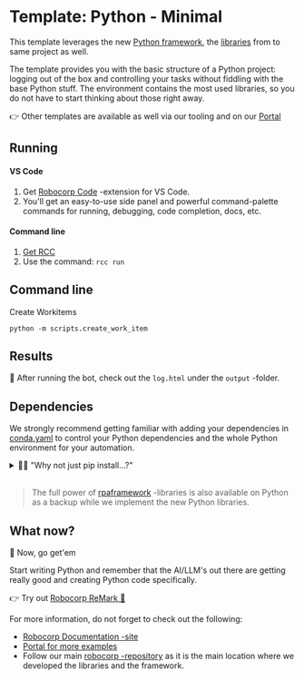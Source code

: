 # Template: Python - Minimal

This template leverages the new [Python framework](https://github.com/robocorp/robocorp), the [libraries](https://github.com/robocorp/robocorp/blob/master/docs/README.md#python-libraries) from to same project as well.

The template provides you with the basic structure of a Python project: logging out of the box and controlling your tasks without fiddling with the base Python stuff. The environment contains the most used libraries, so you do not have to start thinking about those right away. 

👉 Other templates are available as well via our tooling and on our [Portal](https://robocorp.com/portal/tag/template)

## Running

#### VS Code
1. Get [Robocorp Code](https://robocorp.com/docs/developer-tools/visual-studio-code/extension-features) -extension for VS Code.
1. You'll get an easy-to-use side panel and powerful command-palette commands for running, debugging, code completion, docs, etc.

#### Command line

1. [Get RCC](https://github.com/robocorp/rcc?tab=readme-ov-file#getting-started)
1. Use the command: `rcc run`

## Command line
Create Workitems
```
python -m scripts.create_work_item
```

## Results

🚀 After running the bot, check out the `log.html` under the `output` -folder.

## Dependencies

We strongly recommend getting familiar with adding your dependencies in [conda.yaml](conda.yaml) to control your Python dependencies and the whole Python environment for your automation.

<details>
  <summary>🙋‍♂️ "Why not just pip install...?"</summary>

Think of [conda.yaml](conda.yaml) as an equivalent of the requirements.txt, but much better. 👩‍💻 With `conda.yaml`, you are not just controlling your PyPI dependencies; you control the complete Python environment, which makes things repeatable and easy.

👉 You will probably need to run your code on another machine quite soon, so by using `conda.yaml`:
- You can avoid `Works on my machine` -cases
- You do not need to manage Python installations on all the machines
- You can control exactly which version of Python your automation will run on 
  - You'll also control the pip version to avoid dep. resolution changes
- No need for venv, pyenv, ... tooling and knowledge sharing inside your team.
- Define dependencies in conda.yaml, let our tooling do the heavy lifting.
- You get all the content of [conda-forge](https://prefix.dev/channels/conda-forge) without any extra tooling

> Dive deeper with [these](https://github.com/robocorp/rcc/blob/master/docs/recipes.md#what-is-in-condayaml) resources.

</details>
<br/>

> The full power of [rpaframework](https://robocorp.com/docs/python/rpa-framework) -libraries is also available on Python as a backup while we implement the new Python libraries.

## What now?

🚀 Now, go get'em

Start writing Python and remember that the AI/LLM's out there are getting really good and creating Python code specifically.

👉 Try out [Robocorp ReMark 💬](https://chat.robocorp.com)

For more information, do not forget to check out the following:
- [Robocorp Documentation -site](https://robocorp.com/docs)
- [Portal for more examples](https://robocorp.com/portal)
- Follow our main [robocorp -repository](https://github.com/robocorp/robocorp) as it is the main location where we developed the libraries and the framework.